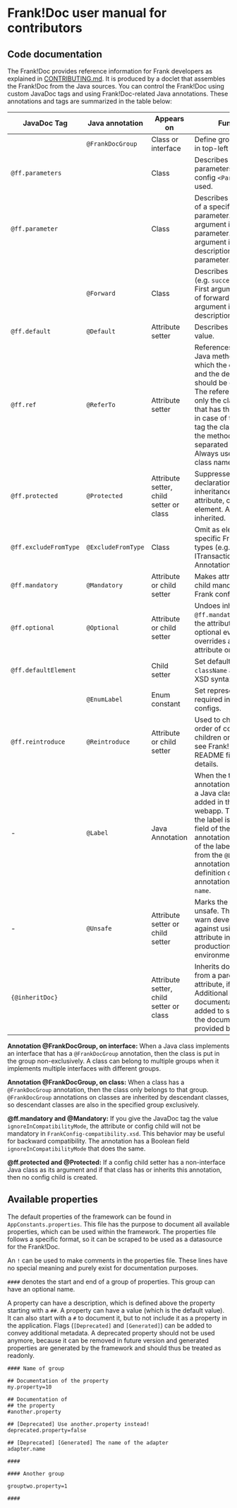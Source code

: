 # Frank!Doc user manual for contributors

## Code documentation
The Frank!Doc provides reference information for Frank developers as explained in [CONTRIBUTING.md](./CONTRIBUTING.md). It is produced by a doclet that assembles the Frank!Doc from the Java sources. You can control the Frank!Doc using custom JavaDoc tags and using Frank!Doc-related Java annotations. These annotations and tags are summarized in the table below:

| JavaDoc Tag           | Java annotation    | Appears on                              | Function                                                                                                                                                                                                                                                                                           |
|-----------------------|--------------------|-----------------------------------------|----------------------------------------------------------------------------------------------------------------------------------------------------------------------------------------------------------------------------------------------------------------------------------------------------|
|                       | `@FrankDocGroup`   | Class or interface                      | Define group as shown in top-left of webapp.                                                                                                                                                                                                                                                       |
| `@ff.parameters`      |                    | Class                                   | Describes how parameters (Frank config `<Param>`) are used.                                                                                                                                                                                                                                        |
| `@ff.parameter`       |                    | Class                                   | Describes the meaning of a specific parameter. First argument is name of parameter. Second argument is description of that parameter.                                                                                                                                                              |
|                       | `@Forward`         | Class                                   | Describes a forward (e.g. `success`, `failure`). First argument is name of forward. Second argument is description.                                                                                                                                                                                |
| `@ff.default`         | `@Default`         | Attribute setter                        | Describes default value.                                                                                                                                                                                                                                                                           |
| `@ff.ref`             | `@ReferTo`         | Attribute setter                        | References another Java method from which the description and the default value should be obtained. The reference can give only the class name that has the method, or in case of the JavaDoc tag the class name and the method name separated by a dot. Always use the full class name.           |
| `@ff.protected`       | `@Protected`       | Attribute setter, child setter or class | Suppresses declaration and inheritance of attribute, child or element. Annotation is inherited.                                                                                                                                                                                                    |
| `@ff.excludeFromType` | `@ExcludeFromType` | Class                                   | Omit as element of specific Frank!Doc types (e.g. ITransactionalStorage). Annotation is inherited.                                                                                                                                                                                                 |
| `@ff.mandatory`       | `@Mandatory`       | Attribute or child setter               | Makes attribute or child mandatory in Frank config.                                                                                                                                                                                                                                                |
| `@ff.optional`        | `@Optional`        | Attribute or child setter               | Undoes inherited `@ff.mandatory`, making the attribute or child optional even if it overrides a mandatory attribute or child.                                                                                                                                                                      |
| `@ff.defaultElement`  |                    | Child setter                            | Set default value of `className` attribute in XSD syntax 1 element.                                                                                                                                                                                                                                |
|                       | `@EnumLabel`       | Enum constant                           | Set representation required in Frank configs.                                                                                                                                                                                                                                                      |
| `@ff.reintroduce`     | `@Reintroduce`     | Attribute or child setter               | Used to change the order of config children or attributes; see Frank!Doc's README file for details.                                                                                                                                                                                                |
| -                     | `@Label`           | Java Annotation                         | When the target annotation is placed on a Java class, a label is added in the Frank!Doc webapp. The value of the label is the `value()` field of the target annotation. The name of the label comes from the `@Label` annotation within the definition of the target annotation, attribute `name`. |
| -                     | `@Unsafe`          | Attribute setter or child setter        | Marks the attribute as unsafe. This is used to warn developers against using this attribute in a production environment.                                                                                                                                                                           |
| `{@inheritDoc}`       |                    | Attribute setter, child setter or class | Inherits documentation from a parent class or attribute, if it exists. Additional documentation can be added to supplement the documentation provided by the parent.                                                                                                                               |

**Annotation @FrankDocGroup, on interface:**  When a Java class implements an interface that has a `@FrankDocGroup` annotation, then the class is put in the group non-exclusively. A class can belong to multiple groups when it implements multiple interfaces with different groups.

**Annotation @FrankDocGroup, on class:** When a class has a `@FrankDocGroup` annotation, then the class only belongs to that group. `@FrankDocGroup` annotations on classes are inherited by descendant classes, so descendant classes are also in the specified group exclusively.

**@ff.mandatory and @Mandatory:** If you give the JavaDoc tag the value `ignoreInCompatibilityMode`, the attribute or config child will not be mandatory in `FrankConfig-compatibility.xsd`. This behavior may be useful for backward compatibility. The annotation has a Boolean field `ignoreInCompatibilityMode` that does the same.

**@ff.protected and @Protected:** If a config child setter has a non-interface Java class as its argument and if that class has or inherits this annotation, then no config child is created.

## Available properties
The default properties of the framework can be found in `AppConstants.properties`. This file has the purpose to document all available properties, which can be used within the framework. 
The properties file follows a specific format, so it can be scraped to be used as a datasource for the Frank!Doc.

An `!` can be used to make comments in the properties file. These lines have no special meaning and purely exist for documentation purposes.

`####` denotes the start and end of a group of properties. This group can have an optional name.

A property can have a description, which is defined above the property starting with a `##`. A property can have a value (which is the default value).
It can also start with a `#` to document it, but to not include it as a property in the application.
Flags (`[Deprecated]` and `[Generated]`) can be added to convey additional metadata. A deprecated property should not be used anymore, because it can be removed in future version and generated properties are generated by the framework and should thus be treated as readonly.
```properties
#### Name of group

## Documentation of the property
my.property=10

## Documentation of
## the property
#another.property

## [Deprecated] Use another.property instead!
deprecated.property=false

## [Deprecated] [Generated] The name of the adapter
adapter.name

####

#### Another group

grouptwo.property=1

####
```

